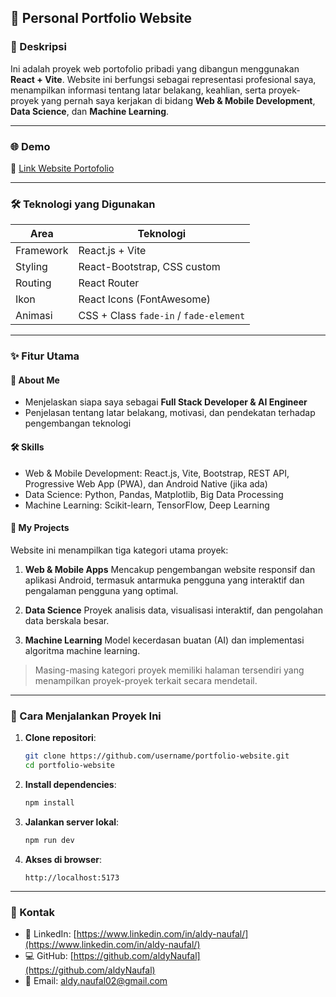 

## 💼 Personal Portfolio Website

### 📌 Deskripsi

Ini adalah proyek web portofolio pribadi yang dibangun menggunakan **React + Vite**. Website ini berfungsi sebagai representasi profesional saya, menampilkan informasi tentang latar belakang, keahlian, serta proyek-proyek yang pernah saya kerjakan di bidang **Web & Mobile Development**, **Data Science**, dan **Machine Learning**.

---

### 🌐 Demo

🔗 [Link Website Portofolio](https://my-porto-five-mu.vercel.app/) 

---

### 🛠️ Teknologi yang Digunakan

| Area      | Teknologi                              |
| --------- | -------------------------------------- |
| Framework | React.js + Vite                        |
| Styling   | React-Bootstrap, CSS custom            |
| Routing   | React Router                           |
| Ikon      | React Icons (FontAwesome)              |
| Animasi   | CSS + Class `fade-in` / `fade-element` |

---

### ✨ Fitur Utama

#### 🧑 About Me

* Menjelaskan siapa saya sebagai **Full Stack Developer & AI Engineer**
* Penjelasan tentang latar belakang, motivasi, dan pendekatan terhadap pengembangan teknologi

#### 🛠️ Skills

* Web & Mobile Development: React.js, Vite, Bootstrap, REST API, Progressive Web App (PWA), dan Android Native (jika ada)
* Data Science: Python, Pandas, Matplotlib, Big Data Processing
* Machine Learning: Scikit-learn, TensorFlow, Deep Learning

#### 📁 My Projects

Website ini menampilkan tiga kategori utama proyek:

1. **Web & Mobile Apps**
   Mencakup pengembangan website responsif dan aplikasi Android, termasuk antarmuka pengguna yang interaktif dan pengalaman pengguna yang optimal.

2. **Data Science**
   Proyek analisis data, visualisasi interaktif, dan pengolahan data berskala besar.

3. **Machine Learning**
   Model kecerdasan buatan (AI) dan implementasi algoritma machine learning.

> Masing-masing kategori proyek memiliki halaman tersendiri yang menampilkan proyek-proyek terkait secara mendetail.

---

### 🚀 Cara Menjalankan Proyek Ini

1. **Clone repositori**:

   ```bash
   git clone https://github.com/username/portfolio-website.git
   cd portfolio-website
   ```

2. **Install dependencies**:

   ```bash
   npm install
   ```

3. **Jalankan server lokal**:

   ```bash
   npm run dev
   ```

4. **Akses di browser**:

   ```
   http://localhost:5173
   ```

---


### 📩 Kontak

* 💼 LinkedIn: [https://www.linkedin.com/in/aldy-naufal/](https://www.linkedin.com/in/aldy-naufal/)
* 💻 GitHub: [https://github.com/aldyNaufal](https://github.com/aldyNaufal)
* 📧 Email: [aldy.naufal02@gmail.com](aldy.naufal02@gmail.com)